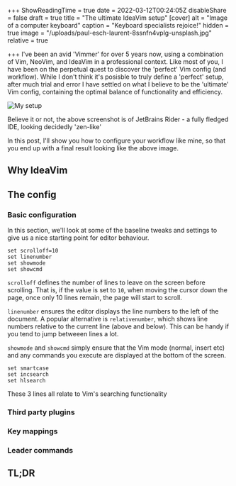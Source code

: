 +++
ShowReadingTime = true
date = 2022-03-12T00:24:05Z
disableShare = false
draft = true
title = "The ultimate IdeaVim setup"
[cover]
alt = "Image of a computer keyboard"
caption = "Keyboard specialists rejoice!"
hidden = true
image = "/uploads/paul-esch-laurent-8ssnfn4vplg-unsplash.jpg"
relative = true

+++
I've been an avid 'Vimmer' for over 5 years now, using a combination of Vim, NeoVim, and IdeaVim in a professional context.  Like most of you, I have been on the perpetual quest to discover the 'perfect' Vim config (and workflow). While I don't think it's posisble to truly define a 'perfect' setup, after much trial and error I have settled on what I believe to be the 'ultimate' Vim config, containing the optimal balance of functionality and efficiency.

![My setup](/uploads/ideavim.png)

Believe it or not, the above screenshot is of JetBrains Rider - a fully fledged IDE, looking decidedly 'zen-like'

In this post, I'll show you how to configure your workflow like mine, so that you end up with a final result looking like the above image.

## Why IdeaVim

## The config

### Basic configuration

In this section, we'll look at some of the baseline tweaks and settings to give us a nice starting point for editor behaviour.

```vimrc
set scrolloff=10
set linenumber
set showmode
set showcmd
```
`scrolloff` defines the number of lines to leave on the screen before scrolling. That is, if the value is set to `10`, when moving the cursor down the page, once only 10 lines remain, the page will start to scroll.

`linenumber` ensures the editor displays the line numbers to the left of the document. A popular alternative is `relativenumber`, which shows line numbers relative to the current line (above and below). This can be handy if you tend to jump betweeen lines a lot.

`showmode` and `showcmd` simply ensure that the Vim mode (normal, insert etc) and any commands you execute are displayed at the bottom of the screen.

```vimrc
set smartcase
set incsearch
set hlsearch
```

These 3 lines all relate to Vim's searching functionality

### Third party plugins

### Key mappings

### Leader commands

## TL;DR